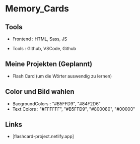 # Memory_Cards
## Tools

- Frontend : HTML, Sass, JS

- Tools : Github, VSCode, Github 

## Meine Projekten (Geplannt)

- Flash Card (um die Wörter auswendig zu lernen)

## Color und Bild wahlen

- BacgroundColors   : "#B5FFD9", "#84F2D6"
- Text Colors       : "#FFFFFF", "#B5FFD9", "#800080", "#00000"

## Links

- [flashcard-project.netlify.app]






